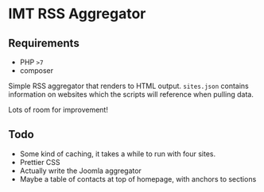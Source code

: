 # IMT RSS Aggregator

## Requirements

* PHP `>7`
* composer

Simple RSS aggregator that renders to HTML output. `sites.json` contains information on websites which the scripts will reference when pulling data.

Lots of room for improvement!

## Todo

* Some kind of caching, it takes a while to run with four sites.
* Prettier CSS
* Actually write the Joomla aggregator
* Maybe a table of contacts at top of homepage, with anchors to sections

